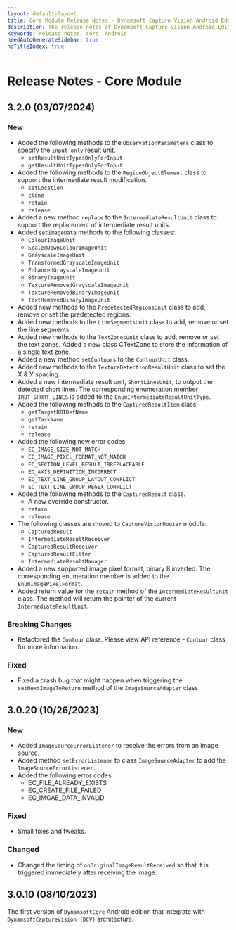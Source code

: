 ```yaml
---
layout: default-layout
title: Core Module Release Notes - Dynamsoft Capture Vision Android Edition
description: The release notes of Dynamsoft Capture Vision Android Edition.
keywords: release notes, core, Android
needAutoGenerateSidebar: true
noTitleIndex: true
---
```


# Release Notes - Core Module

## 3.2.0 (03/07/2024)

### New

- Added the following methods to the `ObservationParameters` class to specify the `input only` result unit.
  - `setResultUnitTypesOnlyForInput`
  - `getResultUnitTypesOnlyForInput`
- Added the following methods to the `RegionObjectElement` class to support the intermediate result modification.
  - `setLocation`
  - `clone`
  - `retain`
  - `release`
- Added a new method `replace` to the `IntermediateResultUnit` class to support the replacement of intermediate result units.
- Added `setImageData` methods to the following classes:
  - `ColourImageUnit`
  - `ScaledDownColourImageUnit`
  - `GrayscaleImageUnit`
  - `TransformedGrayscaleImageUnit`
  - `EnhancedGrayscaleImageUnit`
  - `BinaryImageUnit`
  - `TextureRemovedGrayscaleImageUnit`
  - `TextureRemovedBinaryImageUnit`
  - `TextRemovedBinaryImageUnit`
- Added new methods to the `PredetectedRegionsUnit` class to add, remove or set the predetected regions.
- Added new methods to the `LineSegmentsUnit` class to add, remove or set the line segments.
- Added new methods to the `TextZonesUnit` class to add, remove or set the text zones. Added a new class CTextZone to store the information of a single text zone.
- Added a new method `setContours` to the `ContourUnit` class.
- Added new methods to the `TextureDetectionResultUnit` class to set the X & Y spacing.
- Added a new intermediate result unit, `ShortLinesUnit`, to output the detected short lines. The corresponding enumeration member `IRUT_SHORT_LINES` is added to the `EnumIntermediateResultUnitType`.
- Added the following methods to the `CapturedResultItem` class
  - `getTargetROIDefName`
  - `getTaskName`
  - `retain`
  - `release`
- Added the following new error codes
  - `EC_IMAGE_SIZE_NOT_MATCH`
  - `EC_IMAGE_PIXEL_FORMAT_NOT_MATCH`
  - `EC_SECTION_LEVEL_RESULT_IRREPLACEABLE`
  - `EC_AXIS_DEFINITION_INCORRECT`
  - `EC_TEXT_LINE_GROUP_LAYOUT_CONFLICT`
  - `EC_TEXT_LINE_GROUP_REGEX_CONFLICT`
- Added the following methods to the `CapturedResult` class.
  - A new override constructor.
  - `retain`
  - `release`
- The following classes are moved to `CaptureVisionRouter` module:
  - `CapturedResult`
  - `IntermediateResultReceiver`
  - `CapturedResultReceiver`
  - `CapturedResultFilter`
  - `IntermediateResultManager`
- Added a new supported image pixel format, binary 8 inverted. The corresponding enumeration member is added to the `EnumImagePixelFormat`.
- Added return value for the `retain` method of the `IntermediateResultUnit` class. The method will return the pointer of the current `IntermediateResultUnit`.

### Breaking Changes

- Refactored the `Contour` class. Please view API reference - `Contour` class for more information.

### Fixed

- Fixed a crash bug that might happen when triggering the `setNextImageToReturn` method of the `ImageSourceAdapter` class.

## 3.0.20 (10/26/2023)

### New

- Added `ImageSourceErrorListener` to receive the errors from an image source.
- Added method `setErrorListener` to class `ImageSourceAdapter` to add the `ImageSourceErrorListener`.
- Added the following error codes:
  - EC_FILE_ALREADY_EXISTS
  - EC_CREATE_FILE_FAILED
  - EC_IMGAE_DATA_INVALID

### Fixed

- Small fixes and tweaks.

### Changed

- Changed the timing of `onOriginalImageResultReceived` so that it is triggered immediately after receiving the image.

## 3.0.10 (08/10/2023)

The first version of `DynamsoftCore` Android edition that integrate with `DynamsoftCaptureVision (DCV)` architecture.
